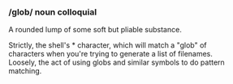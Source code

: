 ### /glob/ noun colloquial

A rounded lump of some soft but pliable substance.

Strictly, the shell's * character, which will match a "glob" of<br>
characters when you're trying to generate a list of filenames.<br>
Loosely, the act of using globs and similar symbols to do pattern<br>
matching.
